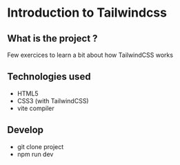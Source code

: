# Introduction to Tailwindcss

## What is the project ?
Few exercices to learn a bit about how TailwindCSS works

## Technologies used
- HTML5
- CSS3 (with TailwindCSS)
- vite compiler

## Develop
- git clone project
- npm run dev